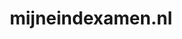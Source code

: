 ---
layout: post
title:  "mijneindexamen.nl"
internal_url:  "/dutchgov/mijneindexamen.nl.html"
subdomains_count: 2
all_subdomains_count: 2
urls_count: 2
ssl_rank: 0
http_rank: 79
url_link: /data/mijneindexamen.nl/urls.txt
all_subdomains_link: /data/mijneindexamen.nl/all_subdomains.txt
subdomains_link: /data/mijneindexamen.nl/subdomains.txt
categories: dutchgov
---